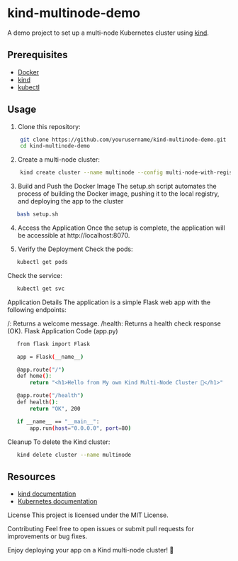 # kind-multinode-demo

A demo project to set up a multi-node Kubernetes cluster using [kind](https://kind.sigs.k8s.io/).

## Prerequisites

- [Docker](https://docs.docker.com/get-docker/)
- [kind](https://kind.sigs.k8s.io/docs/user/quick-start/)
- [kubectl](https://kubernetes.io/docs/tasks/tools/)

## Usage

1. Clone this repository:
```sh
    git clone https://github.com/yourusername/kind-multinode-demo.git
    cd kind-multinode-demo
```

2. Create a multi-node cluster:
```sh
    kind create cluster --name multinode --config multi-node-with-registry.yaml
```

3. Build and Push the Docker Image
The setup.sh script automates the process of building the Docker image, pushing it to the local registry, and deploying the app to the cluster
 ```sh
    bash setup.sh
 ```

4. Access the Application
Once the setup is complete, the application will be accessible at http://localhost:8070.

5. Verify the Deployment
Check the pods:
 ```sh
    kubectl get pods
 ```
Check the service:
 ```sh
    kubectl get svc
 ```

Application Details
The application is a simple Flask web app with the following endpoints:

/: Returns a welcome message.
/health: Returns a health check response (OK).
Flask Application Code (app.py)
 ```sh
    from flask import Flask

    app = Flask(__name__)

    @app.route("/")
    def home():
        return "<h1>Hello from My own Kind Multi‑Node Cluster 🚀</h1>"

    @app.route("/health")
    def health():
        return "OK", 200

    if __name__ == "__main__":
        app.run(host="0.0.0.0", port=80)

 ```

Cleanup
To delete the Kind cluster:
 ```sh
    kind delete cluster --name multinode
 ```

## Resources

- [kind documentation](https://kind.sigs.k8s.io/docs/)
- [Kubernetes documentation](https://kubernetes.io/docs/)

License
This project is licensed under the MIT License.

Contributing
Feel free to open issues or submit pull requests for improvements or bug fixes.

Enjoy deploying your app on a Kind multi-node cluster! 🚀